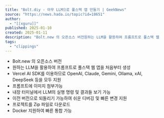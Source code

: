 ```yaml
---
title: "Bolt.diy - 아무 LLM으로 풀스택 앱 만들기 | GeekNews"
source: "https://news.hada.io/topic?id=18651"
author:
  - "[[xguru]]"
published: 2025-01-10
created: 2025-01-11
description: "Bolt.new 의 오픈소스 버전원하는 LLM을 활용하여 프롬프트로 풀스택 웹 앱을 처음부터 생성Vercel AI SDK를 이용하므로 OpenAI, Claude, Gemini, Ollama, xAI, DeepSeek 등을 모두 지원프롬프트에 이미지 첨부가능내장 터미널에서 LLM의 실행 명령 및 결과들 보기 가능이전 버전으로 되돌리기 가능하여 쉬운 디버깅 및"
tags:
  - "clippings"
---
```

- Bolt.new 의 오픈소스 버전
- 원하는 LLM을 활용하여 프롬프트로 풀스택 웹 앱을 처음부터 생성
- Vercel AI SDK를 이용하므로 OpenAI, Claude, Gemini, Ollama, xAI, DeepSeek 등을 모두 지원
- 프롬프트에 이미지 첨부가능
- 내장 터미널에서 LLM의 실행 명령 및 결과들 보기 가능
- 이전 버전으로 되돌리기 가능하여 쉬운 디버깅 및 빠른 변경 지원
- 프로젝트를 Zip 파일로 다운로드
- Docker 지원하여 빠른 통합 가능